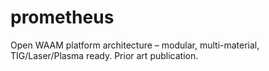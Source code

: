 # prometheus
Open WAAM platform architecture – modular, multi-material, TIG/Laser/Plasma ready. Prior art publication.
